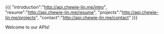 {{{
"introduction":"http://api.chewie-lin.me/intro",
"resume":"http://api.chewie-lin.me/resume",
"projects":"http://api.chewie-lin.me/projects",
"contact":"http://api.chewie-lin.me/contact"
}}}

Welcome to our APIs!

